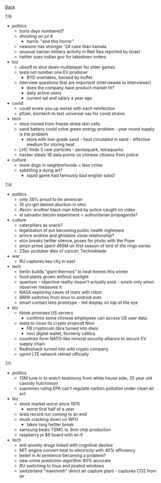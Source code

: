 [Back](./index.md)

7/6
- politics 
  - boris days numbered?
  - shooting on jul 4
    - harris: "end this horror" 
  - newsom has stronger '24 case than kamala 
  - unusual iranian military activity in Red Sea reported by Israel 
  - twitter sues indian gov for takedown orders 
- biz
  - ubsoft to shut down multiplayer for older games 
  - tesla not number one EV producer 
    - BYD overtakes, backed by buffet
  - interview questions that are important (interviewee to interviewer) 
    - does the company have product-market fit?  
    - daily active users
    - current sal and salary a year ago 
- covid
  - could screw you up worse with each reinfection
  - pfizer, biontech to test universal vax for covid strains 
- tech
  - mice cloned from freeze-dried skin cells
  - sand battery could solve green energy problem - year round supply is the problem 
    - store with low-grade sand - heat circulated in sand - effective medium for storing heat 
  - LHC finds 3 new particles - pentaquark, tetraquarks 
  - hacker steals 1B data points on chinese citizens from police 
- culture
  - more dogs in neighborhoods = less crime 
  - subtitling a dying art?
    - squid game had famously bad english subs?

7/4 
- politics
  - only 38% proud to be american 
  - 10 y/o girl denied abortion in ohio 
  - Akron: another black man killed by police caught on video 
  - el salvador bitcoin experiment = authoritarian propaganda?
- culture
  - caterpillars as snack?
  - legalization of pot becoming public health nightmare
  - prince andrew and ghislaine close relationship?
  - elon breaks twitter silence, poses for photo with the Pope
  - amzn prime spent 465M on first season of lord of the rings series
  - 23yo youtuber dies of cancer, Technoblade 
- war
  - RU captures key city in east 
- tech
  - berlin builds "giant thermos" to heat homes this winter
  - food plants grown without sunlight 
  - quantum - objective reality doesn't actually exist - exists only when observer measures it
  - NASA exploring caves of mars with robot 
  - BMW switches from linux to android auto 
  - smart contact lens prototype - led display on top of the eye 
- biz
  - tiktok promises US servers
    - confirms some chinese employees can access US user data
  - meta to close its crypto projecdt Novi 
    - FB cryptocoin libra turned into diem
    - novi digital wallet, formerly calibra
  - countries form NATO-like mineral security alliance to secure EV supply chain 
  - Radioshack turned into wild crypto company 
  - sprint LTE network retired officially 

7/1
- politics
  - 13M tune in to watch testimony from white house aide, 25 year old cassidy hutchinson 
  - supremes ruling EPA can't regulate carbon pollution under clean air act  
- biz
  - stock market worst since 1970
    - worst first half of a year 
  - tesla record run coming to an end
  - musk cracking down on WFH
    - takes long twitter break 
  - samsung beats TSMC to 3nm chip production 
  - raspberry pi $6 board with wi-fi 
- tech
  - anti anxiety drugs linked with cognitive decline
  - MIT engine convert heat to electricity with 40% efficiency
  - belief in AI sentience becoming a problem?
  - new crime prediction algorithm 90% accurate 
  - RU switching to linux and pirated windows 
  - switzerland "mammoth" direct air capture plant - captures CO2 from air 